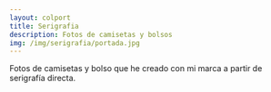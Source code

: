 ```yaml
---
layout: colport
title: Serigrafia
description: Fotos de camisetas y bolsos
img: /img/serigrafia/portada.jpg
---
```


Fotos de camisetas y bolso que he creado con mi marca a partir de serigrafía directa.

<div class="section group">
        <div class="col span_4_of_12">
	  <img class="image_enlarge" src="{{ site.baseurl }}/img/serigrafia/camiseta_negra.jpg" alt=""/>
	</div>
        <div class="col span_4_of_12">
          <img class="image_enlarge" src="{{ site.baseurl }}/img/serigrafia/bolso.jpg" alt=""/>
	</div>
        <div class="col span_4_of_12">
	  <img class="image_enlarge" src="{{ site.baseurl }}/img/serigrafia/camiseta_rosa.jpg" alt=""/>
	</div>
</div>
